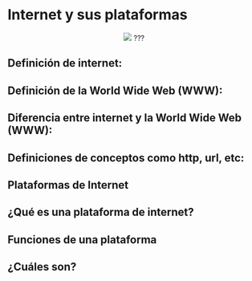 # Internet y sus plataformas
<p align="center">
  <img src="https://www.google.com/url?sa=i&source=images&cd=&ved=2ahUKEwjso5LjivXiAhVl0uAKHXtvDlUQjRx6BAgBEAQ&url=https%3A%2F%2Fwww.testdevelocidad.es%2F2018%2F06%2F15%2Ffallos-internet-este-mapa%2F&psig=AOvVaw3yxBYMVFeDfidETHTH0fT9&ust=1561017842957961">
  ???
  
## Definición de internet:

## Definición de la World Wide Web (WWW):

## Diferencia entre internet y la World Wide Web (WWW):

## Definiciones de conceptos como http, url, etc:

## Plataformas de Internet

## ¿Qué es una plataforma de internet?

## Funciones de una plataforma

## ¿Cuáles son?
